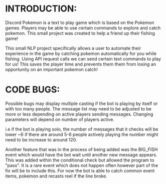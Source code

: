 # INTRODUCTION:

Discord Pokemon is a text to play game which is based on the Pokemon games. Players may be able to use certain commands to 
explore and catch pokemon. This small project was created to help a friend up their fishing game!

This small NLP project specifically allows a user to automate their experience in the game by catching pokemon automatically
for you while fishing. Using API request calls we can send certain text commands to play for us! This saves the player time and prevents them
them from losing an opportunity on an important pokemon catch!


# CODE BUGS:

Possible bugs may display multiple casting if the bot is playing by itself or with too many people.
The message list may need to be adjusted to be more or less depending on active players sending messages.
Changing parameters will depend on number of players active.

i.e if the bot is playing solo, the number of messages that it checks will be lower ~6 
if there are around 5-6 people actively playing the number might need to be increase to around 120.


Another feature that was in the process of being added was the BIG_FISH event which would have the bot wait until another new message appears. This was added within the conditional check but allowed the program to "pass".
It is a rare event which does not happen often however part of the fix will be to include this. For now the bot is able to catch common event items, pokemon and recasts reel if the line broke.

